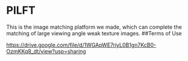 # PILFT
This is the image matching platform we made, which can complete the matching of large viewing angle weak texture images.
##Terms of Use

https://drive.google.com/file/d/1WGApWE7riyL0B1gn7KcB0-OzmKKq8_dt/view?usp=sharing
